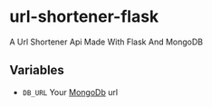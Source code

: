 # url-shortener-flask
A Url Shortener Api Made With Flask And MongoDB

## Variables

- `DB_URL` Your [MongoDb](https://www.mongodb.com/) url
